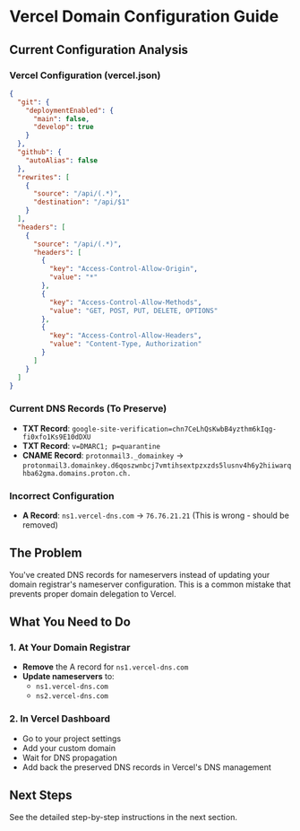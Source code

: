 # Vercel Domain Configuration Guide

## Current Configuration Analysis

### Vercel Configuration (vercel.json)
```json
{
  "git": {
    "deploymentEnabled": {
      "main": false,
      "develop": true
    }
  },
  "github": {
    "autoAlias": false
  },
  "rewrites": [
    {
      "source": "/api/(.*)",
      "destination": "/api/$1"
    }
  ],
  "headers": [
    {
      "source": "/api/(.*)",
      "headers": [
        {
          "key": "Access-Control-Allow-Origin",
          "value": "*"
        },
        {
          "key": "Access-Control-Allow-Methods",
          "value": "GET, POST, PUT, DELETE, OPTIONS"
        },
        {
          "key": "Access-Control-Allow-Headers",
          "value": "Content-Type, Authorization"
        }
      ]
    }
  ]
}
```

### Current DNS Records (To Preserve)
- **TXT Record**: `google-site-verification=chn7CeLhQsKwbB4yzthm6kIqg-fi0xfo1Ks9E10dDXU`
- **TXT Record**: `v=DMARC1; p=quarantine`
- **CNAME Record**: `protonmail3._domainkey` → `protonmail3.domainkey.d6qoszwnbcj7vmtihsextpzxzds5lusnv4h6y2hiiwarqhba62gma.domains.proton.ch.`

### Incorrect Configuration
- **A Record**: `ns1.vercel-dns.com` → `76.76.21.21` (This is wrong - should be removed)

## The Problem

You've created DNS records for nameservers instead of updating your domain registrar's nameserver configuration. This is a common mistake that prevents proper domain delegation to Vercel.

## What You Need to Do

### 1. At Your Domain Registrar
- **Remove** the A record for `ns1.vercel-dns.com`
- **Update nameservers** to:
  - `ns1.vercel-dns.com`
  - `ns2.vercel-dns.com`

### 2. In Vercel Dashboard
- Go to your project settings
- Add your custom domain
- Wait for DNS propagation
- Add back the preserved DNS records in Vercel's DNS management

## Next Steps
See the detailed step-by-step instructions in the next section.